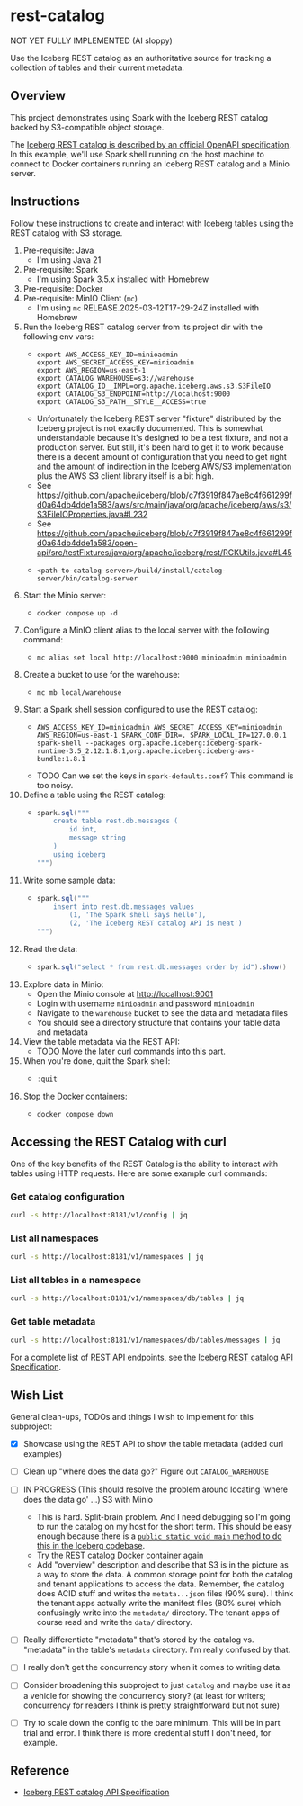 # rest-catalog
NOT YET FULLY IMPLEMENTED (AI sloppy)

Use the Iceberg REST catalog as an authoritative source for tracking a collection of tables and their current metadata.


## Overview

This project demonstrates using Spark with the Iceberg REST catalog backed by S3-compatible object storage.

The [Iceberg REST catalog is described by an official OpenAPI specification](rest-spec). In this example, we'll use Spark
shell running on the host machine to connect to Docker containers running an Iceberg REST catalog and a Minio server.


## Instructions

Follow these instructions to create and interact with Iceberg tables using the REST catalog with S3 storage.

1. Pre-requisite: Java
    * I'm using Java 21
2. Pre-requisite: Spark
    * I'm using Spark 3.5.x installed with Homebrew
3. Pre-requisite: Docker
4. Pre-requisite: MinIO Client (`mc`)
    * I'm using `mc` RELEASE.2025-03-12T17-29-24Z installed with Homebrew
5. Run the Iceberg REST catalog server from its project dir with the following env vars:
    * ```shell
      export AWS_ACCESS_KEY_ID=minioadmin
      export AWS_SECRET_ACCESS_KEY=minioadmin
      export AWS_REGION=us-east-1
      export CATALOG_WAREHOUSE=s3://warehouse
      export CATALOG_IO__IMPL=org.apache.iceberg.aws.s3.S3FileIO
      export CATALOG_S3_ENDPOINT=http://localhost:9000
      export CATALOG_S3_PATH__STYLE__ACCESS=true
      ```
    * Unfortunately the Iceberg REST server "fixture" distributed by the Iceberg project is not exactly documented. This
      is somewhat understandable because it's designed to be a test fixture, and not a production server. But still, it's
      been hard to get it to work because there is a decent amount of configuration that you need to get right and the
      amount of indirection in the Iceberg AWS/S3 implementation plus the AWS S3 client library itself is a bit high.
    * See <https://github.com/apache/iceberg/blob/c7f3919f847ae8c4f661299fd0a64db4dde1a583/aws/src/main/java/org/apache/iceberg/aws/s3/S3FileIOProperties.java#L232>
    * See <https://github.com/apache/iceberg/blob/c7f3919f847ae8c4f661299fd0a64db4dde1a583/open-api/src/testFixtures/java/org/apache/iceberg/rest/RCKUtils.java#L45>
    * ```shell
      <path-to-catalog-server>/build/install/catalog-server/bin/catalog-server
      ```
6. Start the Minio server:
    * ```shell
      docker compose up -d
      ```
7. Configure a MinIO client alias to the local server with the following command:
    * ```shell
      mc alias set local http://localhost:9000 minioadmin minioadmin
      ```
8. Create a bucket to use for the warehouse:
    * ```shell
      mc mb local/warehouse
      ```
9. Start a Spark shell session configured to use the REST catalog:
    * ```shell
      AWS_ACCESS_KEY_ID=minioadmin AWS_SECRET_ACCESS_KEY=minioadmin AWS_REGION=us-east-1 SPARK_CONF_DIR=. SPARK_LOCAL_IP=127.0.0.1 spark-shell --packages org.apache.iceberg:iceberg-spark-runtime-3.5_2.12:1.8.1,org.apache.iceberg:iceberg-aws-bundle:1.8.1
      ```
    * TODO Can we set the keys in `spark-defaults.conf`? This command is too noisy.
10. Define a table using the REST catalog:
     * ```scala
       spark.sql("""
           create table rest.db.messages (
               id int,
               message string
           )
           using iceberg
       """)
       ```
11. Write some sample data:
     * ```scala
       spark.sql("""
           insert into rest.db.messages values
               (1, 'The Spark shell says hello'),
               (2, 'The Iceberg REST catalog API is neat')
       """)
       ```
12. Read the data:
     * ```scala
       spark.sql("select * from rest.db.messages order by id").show()
       ```
13. Explore data in Minio:
    * Open the Minio console at [http://localhost:9001](http://localhost:9001)
    * Login with username `minioadmin` and password `minioadmin`
    * Navigate to the `warehouse` bucket to see the data and metadata files
    * You should see a directory structure that contains your table data and metadata
14. View the table metadata via the REST API:
    * TODO Move the later curl commands into this part.
15. When you're done, quit the Spark shell:
    * ```scala
      :quit
      ```
16. Stop the Docker containers:
    * ```shell
      docker compose down
      ```


## Accessing the REST Catalog with curl

One of the key benefits of the REST Catalog is the ability to interact with tables using HTTP requests. Here are some example curl commands:


### Get catalog configuration
```bash
curl -s http://localhost:8181/v1/config | jq
```


### List all namespaces
```bash
curl -s http://localhost:8181/v1/namespaces | jq
```


### List all tables in a namespace
```bash
curl -s http://localhost:8181/v1/namespaces/db/tables | jq
```


### Get table metadata
```bash
curl -s http://localhost:8181/v1/namespaces/db/tables/messages | jq
```

For a complete list of REST API endpoints, see the [Iceberg REST catalog API Specification][rest-spec].


## Wish List

General clean-ups, TODOs and things I wish to implement for this subproject:

* [x] Showcase using the REST API to show the table metadata (added curl examples)
* [ ] Clean up "where does the data go?" Figure out `CATALOG_WAREHOUSE`
* [ ] IN PROGRESS (This should resolve the problem around locating 'where does the data go' ...) S3 with Minio
   * This is hard. Split-brain problem. And I need debugging so I'm going to run the catalog on my host for the short
     term. This should be easy enough because there is a [`public static void main` method to do this in the Iceberg
     codebase](https://github.com/apache/iceberg/blob/fcea78fc3571063fa172edd96be00b1fab0ba68e/open-api/src/testFixtures/java/org/apache/iceberg/rest/RESTCatalogServer.java#L129).
   * Try the REST catalog Docker container again
   * Add "overview" description and describe that S3 is in the picture as a way to store the data. A common storage
     point for both the catalog and tenant applications to access the data. Remember, the catalog does ACID stuff and
     writes the `metata...json` files (90% sure). I think the tenant apps actually write the manifest files (80% sure)
     which confusingly write into the `metadata/` directory. The tenant apps of course read and write the `data/`
     directory.
* [ ] Really differentiate "metadata" that's stored by the catalog vs. "metadata" in the table's `metadata` directory.
  I'm really confused by that.
* [ ] I really don't get the concurrency story when it comes to writing data. 
* [ ] Consider broadening this subproject to just `catalog` and maybe use it as a vehicle for showing the concurrency
  story? (at least for writers; concurrency for readers I think is pretty straightforward but not sure)
* [ ] Try to scale down the config to the bare minimum. This will be in part trial and error. I think there is more
  credential stuff I don't need, for example.


## Reference

* [Iceberg REST catalog API Specification][rest-spec]


[rest-spec]: https://github.com/apache/iceberg/blob/master/open-api/rest-catalog-open-api.yaml
